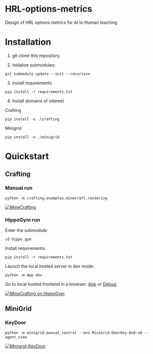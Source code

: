 # HRL-options-metrics

Design of HRL options metrics for AI to Human teaching

# Installation

1.  git clone this repository.

2.  Initialize submodules:

```bach
git submodule update --init --recursive
```

3.  Install requirements

```bach
pip install -r requirements.txt
```

4.  Install domains of interest

Crafting

```bach
pip install -e .\crafting
```

Minigrid

```bach
pip install -e .\minigrid
```

# Quickstart

## Crafting

### Manual run

```bach
python -m crafting.examples.minecraft.rendering
```

<a href="https://github.com/MathisFederico/Crafting">
  <img src="./docs/gifs/MineCrafting.gif" alt="MineCrafting">
</a>

### HippoGym run

Enter the submodule:

```bach
cd hippo_gym
```

Install requirements:

```bach
pip install -r requirements.txt
```

Launch the local hosted server in dev mode:

```bach
python -m App dev
```

Go to local hosted frontend in a browser: [App](https://testing.irll.net/?server=ws://localhost:5000) or [Debug](https://irll.net/?server=ws://localhost:5000&debug=true).

<a href="https://testing.irll.net/?server=ws://localhost:5000">
  <img src="./docs/gifs/Crafting-Hippogym.gif" alt="MineCrafting on HippoGym">
</a>

## MiniGrid

### KeyDoor

```bach
python -m minigrid.manual_control --env MiniGrid-DoorKey-8x8-v0 --agent_view
```

<a href="https://github.com/maximecb/gym-minigrid">
  <img src="./docs/gifs/Minigrid-KeyDoor-Demo.gif" alt="Minigrid-KeyDoor">
</a>
